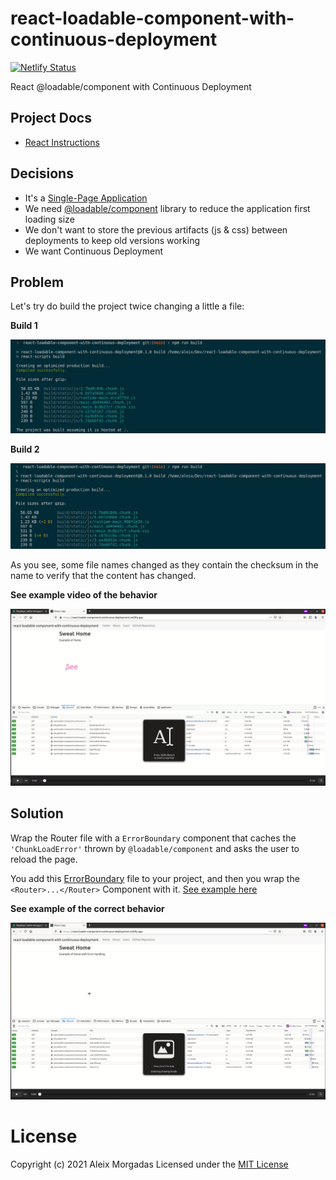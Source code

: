 # react-loadable-component-with-continuous-deployment

[![Netlify Status](https://api.netlify.com/api/v1/badges/4218a232-cacc-464b-a79d-f87bd7dc92a6/deploy-status)](https://app.netlify.com/sites/react-loader-component-continuous-deployment/deploys)

React @loadable/component with Continuous Deployment

## Project Docs

- [React Instructions](./doc/react-instructions.md)

## Decisions

- It's a [Single-Page Application][spa]
- We need [@loadable/component][lc] library to reduce the application first loading size
- We  don't want to store the previous artifacts (js & css) between deployments to keep old versions working
- We want Continuous Deployment

## Problem

Let's try do build the project twice changing a little a file:

__Build 1__

![build01](./doc/assets/build01.png)

__Build 2__

![build02](./doc/assets/build02.png)

As you see, some file names changed as they contain the checksum in the name to verify that the content has changed.

__See example video of the behavior__

[![Video with error](./doc/assets/thumbnail-without-error.png)](https://raw.githubusercontent.com/aleixmorgadas/react-loadable-component-with-continuous-deployment/main/doc/assets/loadable-component-without-error-handling.webm)

## Solution

Wrap the Router file with a `ErrorBoundary` component that caches the `'ChunkLoadError'` thrown by `@loadable/component` and asks the user to reload the page.

You add this [ErrorBoundary](./src/ErrorBoundary.jsx) file to your project, and then you wrap the `<Router>...</Router>` Component with it. [See example here](https://github.com/aleixmorgadas/react-loadable-component-with-continuous-deployment/blob/main/src/App.js#L18-L19)

__See example of the correct behavior__

[![Video without error](./doc/assets/thumbnail-with-errorhandling.png)](https://raw.githubusercontent.com/aleixmorgadas/react-loadable-component-with-continuous-deployment/main/doc/assets/loadable-component-with-error-handling.webm)

# License

Copyright (c) 2021 Aleix Morgadas Licensed under the [MIT License](./LICENSE)


[spa]: https://en.wikipedia.org/wiki/Single-page_application
[lc]: https://github.com/gregberge/loadable-components#readme
